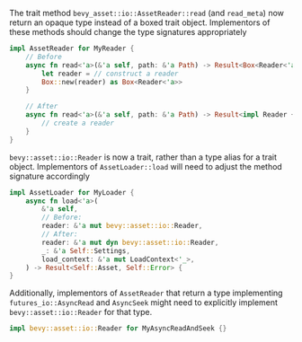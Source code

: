 The trait method `bevy_asset::io::AssetReader::read` (and `read_meta`) now return an opaque type instead of a boxed trait object. Implementors of these methods should change the type signatures appropriately

```rust
impl AssetReader for MyReader {
    // Before
    async fn read<'a>(&'a self, path: &'a Path) -> Result<Box<Reader<'a>>, AssetReaderError> {
        let reader = // construct a reader
        Box::new(reader) as Box<Reader<'a>>
    }

    // After
    async fn read<'a>(&'a self, path: &'a Path) -> Result<impl Reader + 'a, AssetReaderError> {
        // create a reader
    }
}
```

`bevy::asset::io::Reader` is now a trait, rather than a type alias for a trait object. Implementors of `AssetLoader::load` will need to adjust the method signature accordingly

```rust
impl AssetLoader for MyLoader {
    async fn load<'a>(
        &'a self,
        // Before:
        reader: &'a mut bevy::asset::io::Reader,
        // After:
        reader: &'a mut dyn bevy::asset::io::Reader,
        _: &'a Self::Settings,
        load_context: &'a mut LoadContext<'_>,
    ) -> Result<Self::Asset, Self::Error> {
}
```

Additionally, implementors of `AssetReader` that return a type implementing `futures_io::AsyncRead` and `AsyncSeek` might need to explicitly implement `bevy::asset::io::Reader` for that type.

```rust
impl bevy::asset::io::Reader for MyAsyncReadAndSeek {}
```